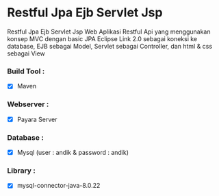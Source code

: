 # Restful Jpa Ejb Servlet Jsp
Restful Jpa Ejb Servlet Jsp
Web Aplikasi Restful Api yang menggunakan konsep MVC dengan basic JPA Eclipse Link 2.0 sebagai koneksi ke database, EJB sebagai Model, Servlet sebagai Controller, dan html & css sebagai View

### Build Tool :
- [x] Maven

### Webserver :
- [x] Payara Server

### Database :
- [x] Mysql (user : andik & password : andik)

### Library :
- [x] mysql-connector-java-8.0.22
